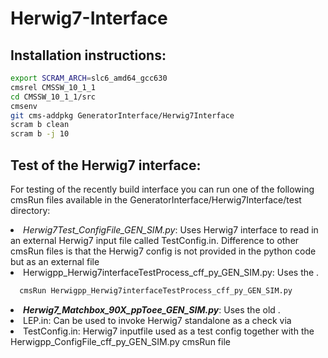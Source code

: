 # Herwig7-Interface

## Installation instructions:
```bash
export SCRAM_ARCH=slc6_amd64_gcc630
cmsrel CMSSW_10_1_1
cd CMSSW_10_1_1/src
cmsenv
git cms-addpkg GeneratorInterface/Herwig7Interface
scram b clean
scram b -j 10
```
## Test of the Herwig7 interface:
<par>For testing of the recently build interface you can run one of the following cmsRun files available in the GeneratorInterface/Herwig7Interface/test directory:</par>


<!--li is listing-->

<li><i>Herwig7Test_ConfigFile_GEN_SIM.py</i>: Uses Herwig7 interface to read in an external Herwig7 input file called TestConfig.in. Difference to other cmsRun files is that the Herwig7 config is not provided in the python code but as an external file</li>
  
  
<li>Herwigpp_Herwig7interfaceTestProcess_cff_py_GEN_SIM.py: Uses the .  </li>
  
```bash
  cmsRun Herwigpp_Herwig7interfaceTestProcess_cff_py_GEN_SIM.py
```

<li><b><i>Herwig7_Matchbox_90X_ppToee_GEN_SIM.py</i></b>: Uses the old .</li>

<li>LEP.in: Can be used to invoke Herwig7 standalone as a check via</li>

<li>TestConfig.in: Herwig7 inputfile used as a test config together with the Herwigpp_ConfigFile_cff_py_GEN_SIM.py cmsRun file</li>


